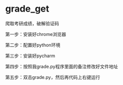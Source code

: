 # grade_get
爬取考研成绩，破解验证码

第一步：安装好chrome浏览器

第二步：配置好python环境

第三步：安装好pycharm

第四步：按照我grade.py程序里面的备注修改好文件地址

第五步：双击grade.py，然后再代码上右键运行
